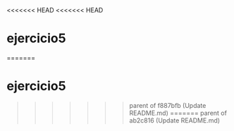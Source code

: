 <<<<<<< HEAD
<<<<<<< HEAD
# ejercicio5
=======
# ejercicio5
>>>>>>> parent of f887bfb (Update README.md)
=======
>>>>>>> parent of ab2c816 (Update README.md)
